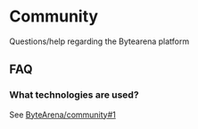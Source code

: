 # Community

Questions/help regarding the Bytearena platform

## FAQ

### What technologies are used?

See [ByteArena/community#1](https://github.com/ByteArena/community/issues/1)
